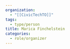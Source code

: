 ```yaml
---
organization:
  - "[[CivicTechTO]]"
tags:
  - type/person
title: Marica Finchelstein
categories:
  - role/organizer
---
```

